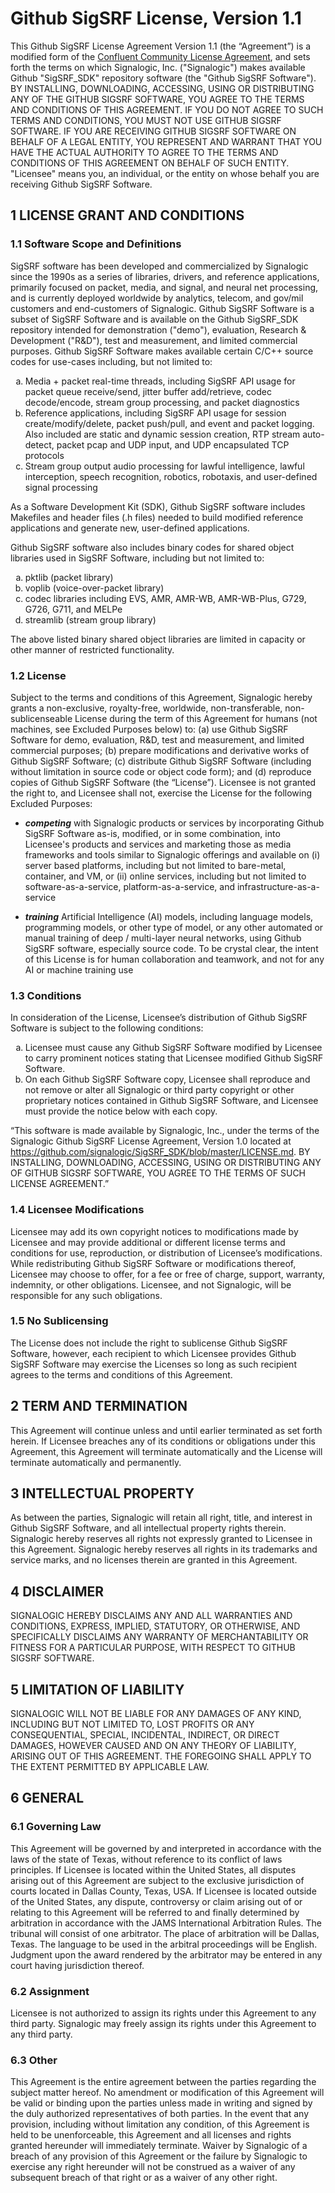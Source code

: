 # Github SigSRF License, Version 1.1

This Github SigSRF License Agreement Version 1.1 (the “Agreement”) is a modified form of the [Confluent Community License Agreement](https://www.confluent.io/confluent-community-license/), and sets forth the terms on which Signalogic, Inc. ("Signalogic") makes available Github "SigSRF_SDK" repository software (the "Github SigSRF Software"). BY INSTALLING, DOWNLOADING, ACCESSING, USING OR DISTRIBUTING ANY OF THE GITHUB SIGSRF SOFTWARE, YOU AGREE TO THE TERMS AND CONDITIONS OF THIS AGREEMENT. IF YOU DO NOT AGREE TO SUCH TERMS AND CONDITIONS, YOU MUST NOT USE GITHUB SIGSRF SOFTWARE. IF YOU ARE RECEIVING GITHUB SIGSRF SOFTWARE ON BEHALF OF A LEGAL ENTITY, YOU REPRESENT AND WARRANT THAT YOU HAVE THE ACTUAL AUTHORITY TO AGREE TO THE TERMS AND CONDITIONS OF THIS AGREEMENT ON BEHALF OF SUCH ENTITY. "Licensee" means you, an individual, or the entity on whose behalf you are receiving Github SigSRF Software.

## 1 LICENSE GRANT AND CONDITIONS

### 1.1 Software Scope and Definitions

SigSRF software has been developed and commercialized by Signalogic since the 1990s as a series of libraries, drivers, and reference applications, primarily focused on packet, media, and signal, and neural net processing, and is currently deployed worldwide by analytics, telecom, and gov/mil customers and end-customers of Signalogic. Github SigSRF Software is a subset of SigSRF Software and is available on the Github SigSRF_SDK repository intended for demonstration ("demo"), evaluation, Research & Development ("R&D"), test and measurement, and limited commercial purposes. Github SigSRF Software makes available certain C/C++ source codes for use-cases including, but not limited to:

<ol type="a">
  <li>Media + packet real-time threads, including SigSRF API usage for packet queue receive/send, jitter buffer add/retrieve, codec decode/encode, stream group processing, and packet diagnostics</li>
  <li>Reference applications, including SigSRF API usage for session create/modify/delete, packet push/pull, and event and packet logging. Also included are static and dynamic session creation, RTP stream auto-detect, packet pcap and UDP input, and UDP encapsulated TCP protocols</li>
  <li>Stream group output audio processing for lawful intelligence, lawful interception, speech recognition, robotics, robotaxis, and user-defined signal processing</li>
</ol>

As a Software Development Kit (SDK), Github SigSRF software includes Makefiles and header files (.h files) needed to build modified reference applications and generate new, user-defined applications.

Github SigSRF software also includes binary codes for shared object libraries used in SigSRF Software, including but not limited to:

<ol type="a">
  <li>pktlib (packet library)</li>
  <li>voplib (voice-over-packet library)</li>
  <li>codec libraries including EVS, AMR, AMR-WB, AMR-WB-Plus, G729, G726, G711, and MELPe</li>
  <li>streamlib (stream group library)</li>
</ol>

The above listed binary shared object libraries are limited in capacity or other manner of restricted functionality.

### 1.2 License

Subject to the terms and conditions of this Agreement, Signalogic hereby grants a non-exclusive, royalty-free, worldwide, non-transferable, non-sublicenseable License during the term of this Agreement for humans (not machines, see Excluded Purposes below) to: (a) use Github SigSRF Software for demo, evaluation, R&D, test and measurement, and limited commercial purposes; (b) prepare modifications and derivative works of Github SigSRF Software; (c) distribute Github SigSRF Software (including without limitation in source code or object code form); and (d) reproduce copies of Github SigSRF Software (the “License”). Licensee is not granted the right to, and Licensee shall not, exercise the License for the following Excluded Purposes:

* <i><b>competing</b></i> with Signalogic products or services by incorporating Github SigSRF Software as-is, modified, or in some combination, into Licensee's products and services and marketing those as media frameworks and tools similar to Signalogic offerings and available on (i) server based platforms, including but not limited to bare-metal, container, and VM, or (ii) online services, including but not limited to software-as-a-service, platform-as-a-service, and infrastructure-as-a-service

* <i><b>training</b></i> Artificial Intelligence (AI) models, including language models, programming models, or other type of model, or any other automated or manual training of deep / multi-layer neural networks, using Github SigSRF software, especially source code. To be crystal clear, the intent of this License is for human collaboration and teamwork, and not for any AI or machine training use

### 1.3 Conditions

In consideration of the License, Licensee’s distribution of Github SigSRF Software is subject to the following conditions:

<ol type="a">
  <li>Licensee must cause any Github SigSRF Software modified by Licensee to carry prominent notices stating that Licensee modified Github SigSRF Software.</li>

  <li>On each Github SigSRF Software copy, Licensee shall reproduce and not remove or alter all Signalogic or third party copyright or other proprietary notices contained in Github SigSRF Software, and Licensee must provide the notice below with each copy.</li>
</ol>

“This software is made available by Signalogic, Inc., under the terms of the Signalogic Github SigSRF License Agreement, Version 1.0 located at 
https://github.com/signalogic/SigSRF_SDK/blob/master/LICENSE.md. BY INSTALLING, DOWNLOADING, ACCESSING, USING OR DISTRIBUTING ANY OF GITHUB SIGSRF SOFTWARE, YOU AGREE TO THE TERMS OF SUCH LICENSE AGREEMENT.”

### 1.4 Licensee Modifications

Licensee may add its own copyright notices to modifications made by Licensee and may provide additional or different license terms and conditions for use, reproduction, or distribution of Licensee’s modifications. While redistributing Github SigSRF Software or modifications thereof, Licensee may choose to offer, for a fee or free of charge, support, warranty, indemnity, or other obligations. Licensee, and not Signalogic, will be responsible for any such obligations.

### 1.5 No Sublicensing

The License does not include the right to sublicense Github SigSRF Software, however, each recipient to which Licensee provides Github SigSRF Software may exercise the Licenses so long as such recipient agrees to the terms and conditions of this Agreement.

## 2 TERM AND TERMINATION

This Agreement will continue unless and until earlier terminated as set forth herein. If Licensee breaches any of its conditions or obligations under this Agreement, this Agreement will terminate automatically and the License will terminate automatically and permanently.

## 3 INTELLECTUAL PROPERTY

As between the parties, Signalogic will retain all right, title, and interest in Github SigSRF Software, and all intellectual property rights therein. Signalogic hereby reserves all rights not expressly granted to Licensee in this Agreement. Signalogic hereby reserves all rights in its trademarks and service marks, and no licenses therein are granted in this Agreement.

## 4 DISCLAIMER

SIGNALOGIC HEREBY DISCLAIMS ANY AND ALL WARRANTIES AND CONDITIONS, EXPRESS, IMPLIED, STATUTORY, OR OTHERWISE, AND SPECIFICALLY DISCLAIMS ANY WARRANTY OF MERCHANTABILITY OR FITNESS FOR A PARTICULAR PURPOSE, WITH RESPECT TO GITHUB SIGSRF SOFTWARE.

## 5 LIMITATION OF LIABILITY

SIGNALOGIC WILL NOT BE LIABLE FOR ANY DAMAGES OF ANY KIND, INCLUDING BUT NOT LIMITED TO, LOST PROFITS OR ANY CONSEQUENTIAL, SPECIAL, INCIDENTAL, INDIRECT, OR DIRECT DAMAGES, HOWEVER CAUSED AND ON ANY THEORY OF LIABILITY, ARISING OUT OF THIS AGREEMENT. THE FOREGOING SHALL APPLY TO THE EXTENT PERMITTED BY APPLICABLE LAW.

## 6 GENERAL

### 6.1  Governing Law

This Agreement will be governed by and interpreted in accordance with the laws of the state of Texas, without reference to its conflict of laws principles. If Licensee is located within the United States, all disputes arising out of this Agreement are subject to the exclusive jurisdiction of courts located in Dallas County, Texas, USA. If Licensee is located outside of the United States, any dispute, controversy or claim arising out of or relating to this Agreement will be referred to and finally determined by arbitration in accordance with the JAMS International Arbitration Rules. The tribunal will consist of one arbitrator. The place of arbitration will be Dallas, Texas. The language to be used in the arbitral proceedings will be English. Judgment upon the award rendered by the arbitrator may be entered in any court having jurisdiction thereof.

### 6.2  Assignment

Licensee is not authorized to assign its rights under this Agreement to any third party. Signalogic may freely assign its rights under this Agreement to any third party.

### 6.3  Other

This Agreement is the entire agreement between the parties regarding the subject matter hereof. No amendment or modification of this Agreement will be valid or binding upon the parties unless made in writing and signed by the duly authorized representatives of both parties. In the event that any provision, including without limitation any condition, of this Agreement is held to be unenforceable, this Agreement and all licenses and rights granted hereunder will immediately terminate. Waiver by Signalogic of a breach of any provision of this Agreement or the failure by Signalogic to exercise any right hereunder will not be construed as a waiver of any subsequent breach of that right or as a waiver of any other right.
